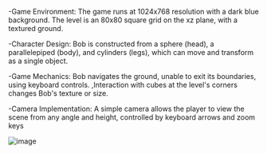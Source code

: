 -Game Environment: The game runs at 1024x768 resolution with a dark blue background. The level is an 80x80 square grid on the xz plane, with a textured ground.

-Character Design: Bob is constructed from a sphere (head), a parallelepiped (body), and cylinders (legs), which can move and transform as a single object.

-Game Mechanics: 
                  Bob navigates the ground, unable to exit its boundaries, using keyboard controls.
                  ,Interaction with cubes at the level's corners changes Bob's texture or size.
                 
-Camera Implementation: A simple camera allows the player to view the scene from any angle and height, controlled by keyboard arrows and zoom keys

![image](https://github.com/KLamaniakou/3D-Game-Unity/assets/115186022/f37c23a3-8769-4e71-ac0d-c4061605e595)
